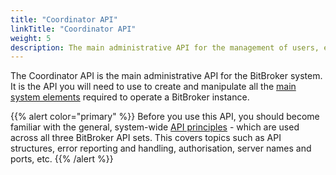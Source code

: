 ```yaml
---
title: "Coordinator API"
linkTitle: "Coordinator API"
weight: 5
description: The main administrative API for the management of users, entity types, connectors and policies
---
```


The Coordinator API is the main administrative API for the BitBroker system. It is the API you will need to use to create and manipulate all the [main system elements](/docs/concepts/) required to operate a BitBroker instance.

{{% alert color="primary" %}}
Before you use this API, you should become familiar with the general, system-wide [API principles](/docs/api-principles/) - which are used across all three BitBroker API sets. This covers topics such as API structures, error reporting and handling, authorisation, server names and ports, etc.
{{% /alert %}}
